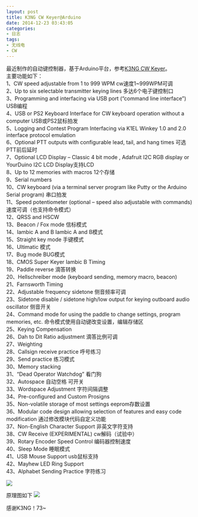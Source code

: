 ```yaml
---
layout: post
title: K3NG CW Keyer@Arduino
date: 2014-12-23 03:43:05
categories:
- 日志
tags:
- 无线电
- CW
---
```


最近制作的自动键控制器，基于Arduino平台，参考[K3NG CW Keyer](http://blog.radioartisan.com/arduino-cw-keyer/)。  
主要功能如下：    
1、CW speed adjustable from 1 to 999 WPM cw速度1~999WPM可调    
2、Up to six selectable transmitter keying lines  多达6个电子键控制口    
3、Programming and interfacing via USB port (“command line interface”)  USB编程    
4、USB or PS2 Keyboard Interface for CW keyboard operation without a computer  USB或PS2鼠标拍发    
5、Logging and Contest Program Interfacing via K1EL Winkey 1.0 and 2.0 interface protocol emulation      
6、Optional PTT outputs with configurable lead, tail, and hang times  可选PTT前后延时    
7、Optional LCD Display – Classic 4 bit mode , Adafruit I2C RGB display or YourDuino I2C LCD Display支持LCD    
8、Up to 12 memories with macros  12个存储    
9、Serial numbers      
10、CW keyboard (via a terminal server program like Putty or the Arduino Serial program)  串口拍发    
11、Speed potentiometer (optional – speed also adjustable with commands)  速度可调（也支持命令模式）    
12、QRSS and HSCW      
13、Beacon / Fox mode  信标模式    
14、Iambic A and B  Iambic A and B模式    
15、Straight key mode  手键模式    
16、Ultimatic   模式    
17、Bug mode  BUG模式    
18、CMOS Super Keyer Iambic B Timing      
19、Paddle reverse  滴答转换    
20、Hellschreiber mode (keyboard sending, memory macro, beacon)      
21、Farnsworth Timing      
22、Adjustable frequency sidetone  侧音频率可调    
23、Sidetone disable / sidetone high/low output for keying outboard audio oscillator  侧音开关    
24、Command mode for using the paddle to change settings, program memories, etc. 命令模式使用自动键改变设置，编辑存储区    
25、Keying Compensation      
26、Dah to Dit Ratio adjustment  滴答比例可调    
27、Weighting      
28、Callsign receive practice  呼号练习    
29、Send practice  练习模式    
30、Memory stacking      
31、“Dead Operator Watchdog”  看门狗    
32、Autospace  自动空格 可开关    
33、Wordspace Adjustment  字符间隔调整    
34、Pre-configured and Custom Prosigns      
35、Non-volatile storage of most settings  eeprom存数设置    
36、Modular code design allowing selection of features and easy code modification  通过修改模块代码自定义功能    
37、Non-English Character Support  非英文字符支持    
38、CW Receive (EXPERIMENTAL)  cw解码（试验中）    
39、Rotary Encoder Speed Control  编码器控制速度    
40、Sleep Mode  睡眠模式    
41、USB Mouse Support  usb鼠标支持    
42、Mayhew LED Ring Support      
43、Alphabet Sending Practice  字符练习    

![](http://i1328.photobucket.com/albums/w532/xwlogic/IMG_20141223_135759132_HDR_zpsea5258a0.jpg)

原理图如下
![](http://i1328.photobucket.com/albums/w532/xwlogic/k3ng-keyer-schematic-2012052101_zpsdbd3cc8f.png)

感谢K3NG！73~

